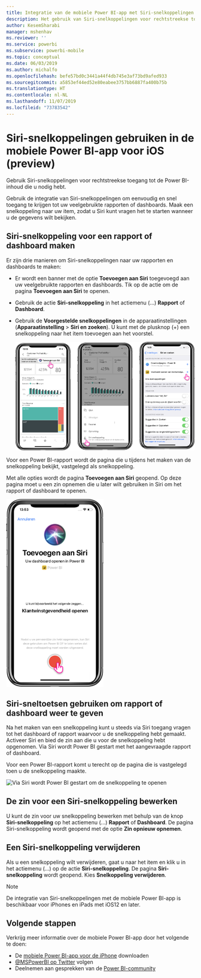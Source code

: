 ```yaml
---
title: Integratie van de mobiele Power BI-app met Siri-snelkoppelingen
description: Het gebruik van Siri-snelkoppelingen voor rechtstreekse toegang tot de Power BI-inhoud die u nodig hebt.
author: KesemSharabi
manager: mshenhav
ms.reviewer: ''
ms.service: powerbi
ms.subservice: powerbi-mobile
ms.topic: conceptual
ms.date: 06/03/2019
ms.author: michalfo
ms.openlocfilehash: befe57bd0c3441a44f4db745e3af73bd9afed933
ms.sourcegitcommit: a5853ef44ed52e80eabee3757bb6887fa400b75b
ms.translationtype: HT
ms.contentlocale: nl-NL
ms.lasthandoff: 11/07/2019
ms.locfileid: "73783542"
---
```

# <a name="using-siri-shortcuts-in-power-bi-mobile-ios-app-preview"></a>Siri-snelkoppelingen gebruiken in de mobiele Power BI-app voor iOS (preview)

Gebruik Siri-snelkoppelingen voor rechtstreekse toegang tot de Power BI-inhoud die u nodig hebt.

Gebruik de integratie van Siri-snelkoppelingen om eenvoudig en snel toegang te krijgen tot uw veelgebruikte rapporten of dashboards. Maak een snelkoppeling naar uw item, zodat u Siri kunt vragen het te starten wanneer u de gegevens wilt bekijken.

## <a name="create-siri-shortcut-for-a-report-or-dashboard"></a>Siri-snelkoppeling voor een rapport of dashboard maken

Er zijn drie manieren om Siri-snelkoppelingen naar uw rapporten en dashboards te maken:

- Er wordt een banner met de optie **Toevoegen aan Siri** toegevoegd aan uw veelgebruikte rapporten en dashboards. Tik op de actie om de pagina **Toevoegen aan Siri** te openen.
    
- Gebruik de actie **Siri-snelkoppeling** in het actiemenu (...) **Rapport** of **Dashboard**.
    
- Gebruik de **Voorgestelde snelkoppelingen** in de apparaatinstellingen (**Apparaatinstelling** > **Siri en zoeken**). U kunt met de plusknop (+) een snelkoppeling naar het item toevoegen aan het voorstel.
     
     ![Een snelkoppeling maken](./media/mobile-apps-ios-siri-search/power-bi-siri-create-shortcut.png)

Voor een Power BI-rapport wordt de pagina die u tijdens het maken van de snelkoppeling bekijkt, vastgelegd als snelkoppeling. 

Met alle opties wordt de pagina **Toevoegen aan Siri** geopend. Op deze pagina moet u een zin opnemen die u later wilt gebruiken in Siri om het rapport of dashboard te openen. 
   
![De pagina Toevoegen aan Siri](./media/mobile-apps-ios-siri-search/power-bi-siri-add-page.png)
    

## <a name="use-siri-shortcuts-to-view-report-or-dashboard"></a>Siri-sneltoetsen gebruiken om rapport of dashboard weer te geven

Na het maken van een snelkoppeling kunt u steeds via Siri toegang vragen tot het dashboard of rapport waarvoor u de snelkoppeling hebt gemaakt.
Activeer Siri en bied de zin aan die u voor de snelkoppeling hebt opgenomen. Via Siri wordt Power BI gestart met het aangevraagde rapport of dashboard. 

Voor een Power BI-rapport komt u terecht op de pagina die is vastgelegd toen u de snelkoppeling maakte.


  ![Via Siri wordt Power BI gestart om de snelkoppeling te openen](./media/mobile-apps-ios-siri-search/power-bi-siri-open.png)
  

## <a name="edit-siri-shortcut-phrase"></a>De zin voor een Siri-snelkoppeling bewerken 
U kunt de zin voor uw snelkoppeling bewerken met behulp van de knop **Siri-snelkoppeling** op het actiemenu (...) **Rapport** of **Dashboard**. De pagina Siri-snelkoppeling wordt geopend met de optie **Zin opnieuw opnemen**. 

## <a name="delete-siri-shortcut"></a>Een Siri-snelkoppeling verwijderen 
Als u een snelkoppeling wilt verwijderen, gaat u naar het item en klik u in het actiemenu (...) op de actie **Siri-snelkoppeling**. De pagina **Siri-snelkoppeling** wordt geopend. Kies **Snelkoppeling verwijderen**.


> [!NOTE]
> De integratie van Siri-snelkoppelingen met de mobiele Power BI-app is beschikbaar voor iPhones en iPads met iOS12 en later.
> 

## <a name="next-steps"></a>Volgende stappen
Verkrijg meer informatie over de mobiele Power BI-app door het volgende te doen: 

* De [mobiele Power BI-app voor de iPhone](https://go.microsoft.com/fwlink/?LinkId=522062) downloaden
* [@MSPowerBI op Twitter](https://twitter.com/MSPowerBI) volgen
* Deelnemen aan gesprekken van de [Power BI-community](https://community.powerbi.com/)

